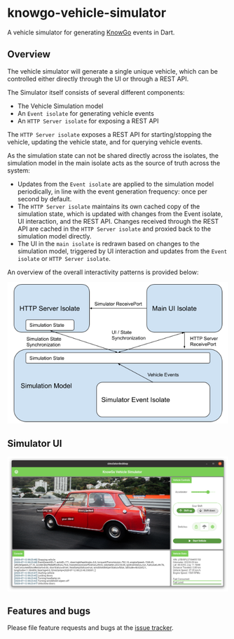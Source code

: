 # knowgo-vehicle-simulator

A vehicle simulator for generating [KnowGo] events in Dart.

[KnowGo]: https://knowgo.io

## Overview

The vehicle simulator will generate a single unique vehicle, which can
be controlled either directly through the UI or through a REST API.

The Simulator itself consists of several different components:
- The Vehicle Simulation model
- An `Event isolate` for generating vehicle events
- An `HTTP Server isolate` for exposing a REST API

The `HTTP Server isolate` exposes a REST API for starting/stopping the
vehicle, updating the vehicle state, and for querying vehicle events.

As the simulation state can not be shared directly across the isolates,
the simulation model in the main isolate acts as the source of truth
across the system:
- Updates from the `Event isolate` are applied to the simulation model
  periodically, in line with the event generation frequency: once per
  second by default.
- The `HTTP Server isolate` maintains its own cached copy of the
  simulation state, which is updated with changes from the Event
  isolate, UI interaction, and the REST API. Changes received through
  the REST API are cached in the `HTTP Server isolate` and proxied back
  to the simulation model directly.
- The UI in the `main isolate` is redrawn based on changes to the
  simulation model, triggered by UI interaction and updates from the
  `Event isolate` or `HTTP Server isolate`.

An overview of the overall interactivity patterns is provided below:

![KnowGo Vehicle Simulator Interactions](overview.png)

## Simulator UI

![KnowGo Vehicle Simulator Screenshot](simulator.png)

## Features and bugs

Please file feature requests and bugs at the [issue tracker][tracker].

[tracker]: https://github.com/knowgoio/knowgo-vehicle-simulator/issues
